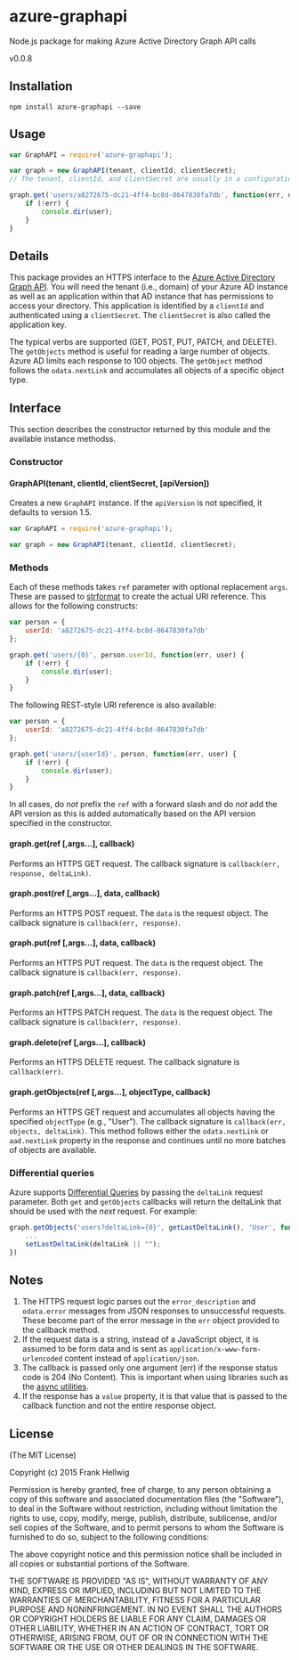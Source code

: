 # azure-graphapi

Node.js package for making Azure Active Directory Graph API calls

v0.0.8

## Installation

```
npm install azure-graphapi --save
```

## Usage

```javascript
var GraphAPI = require('azure-graphapi');

var graph = new GraphAPI(tenant, clientId, clientSecret);
// The tenant, clientId, and clientSecret are usually in a configuration file.

graph.get('users/a8272675-dc21-4ff4-bc8d-8647830fa7db', function(err, user) {
    if (!err) {
        console.dir(user);
    }
}
```

## Details

This package provides an HTTPS interface to the [Azure Active Directory Graph API](https://msdn.microsoft.com/Library/Azure/Ad/Graph/api/api-catalog). You will need the tenant (i.e., domain) of your Azure AD instance as well as an application within that AD instance that has permissions to access your directory. This application is identified by a `clientId` and authenticated using a `clientSecret`. The `clientSecret` is also called the application key.

The typical verbs are supported (GET, POST, PUT, PATCH, and DELETE). The `getObjects` method is useful for reading a large number of objects. Azure AD limits each response to 100 objects. The `getObject` method follows the `odata.nextLink` and accumulates all objects of a specific object type.

## Interface

This section describes the constructor returned by this module and the available instance methodss.

### Constructor

#### GraphAPI(tenant, clientId, clientSecret, [apiVersion])

Creates a new `GraphAPI` instance. If the `apiVersion` is not specified, it defaults to version 1.5.

```javascript
var GraphAPI = require('azure-graphapi');

var graph = new GraphAPI(tenant, clientId, clientSecret);
```

### Methods

Each of these methods takes `ref` parameter with optional replacement `args`. These are passed to [strformat](https://github.com/fhellwig/strformat) to create the actual URI reference. This allows for the following constructs:

```javascript
var person = {
    userId: 'a8272675-dc21-4ff4-bc8d-8647830fa7db'
};

graph.get('users/{0}', person.userId, function(err, user) {
    if (!err) {
        console.dir(user);
    }
}
```

The following REST-style URI reference is also available:

```javascript
var person = {
    userId: 'a8272675-dc21-4ff4-bc8d-8647830fa7db'
};

graph.get('users/{userId}', person, function(err, user) {
    if (!err) {
        console.dir(user);
    }
}
```

In all cases, do *not* prefix the `ref` with a forward slash and do *not* add the API version as this is added automatically based on the API version specified in the constructor.

#### graph.get(ref [,args...], callback)

Performs an HTTPS GET request. The callback signature is `callback(err, response, deltaLink)`.

#### graph.post(ref [,args...], data, callback)

Performs an HTTPS POST request. The `data` is the request object. The callback signature is `callback(err, response)`.

#### graph.put(ref [,args...], data, callback)

Performs an HTTPS PUT request. The `data` is the request object. The callback signature is `callback(err, response)`.

#### graph.patch(ref [,args...], data, callback)

Performs an HTTPS PATCH request. The `data` is the request object. The callback signature is `callback(err, response)`.

#### graph.delete(ref [,args...], callback)

Performs an HTTPS DELETE request. The callback signature is `callback(err)`.

#### graph.getObjects(ref [,args...], objectType, callback)

Performs an HTTPS GET request and accumulates all objects having the specified `objectType` (e.g., "User"). The callback signature is `callback(err, objects, deltaLink)`. This method follows either the `odata.nextLink` or `aad.nextLink` property in the response and continues until no more batches of objects are available.

### Differential queries

Azure supports [Differential Queries](https://msdn.microsoft.com/en-us/library/azure/jj836245.aspx) by passing the `deltaLink` request parameter.  Both `get` and `getObjects` callbacks will return the deltaLink that should be used with the *next* request.  For example:

```javascript
graph.getObjects('users?deltaLink={0}', getLastDeltaLink(), 'User', function(err, users, deltaLink) {
    ...
    setLastDeltaLink(deltaLink || "");
})
```

## Notes

1. The HTTPS request logic parses out the `error_description` and `odata.error` messages from JSON responses to unsuccessful requests. These become part of the error message in the `err` object provided to the callback method.
2. If the request data is a string, instead of a JavaScript object, it is assumed to be form data and is sent as `application/x-www-form-urlencoded` content instead of `application/json`.
3. The callback is passed only one argument (err) if the response status code is 204 (No Content). This is important when using libraries such as the [async utilities](https://github.com/caolan/async).
4. If the response has a `value` property, it is that value that is passed to the callback function and not the entire response object.

## License

(The MIT License)

Copyright (c) 2015 Frank Hellwig

Permission is hereby granted, free of charge, to any person obtaining a copy of this software and associated documentation files (the "Software"), to deal in the Software without restriction, including without limitation the rights to use, copy, modify, merge, publish, distribute, sublicense, and/or sell copies of the Software, and to permit persons to whom the Software is furnished to do so, subject to the following conditions:

The above copyright notice and this permission notice shall be included in all copies or substantial portions of the Software.

THE SOFTWARE IS PROVIDED "AS IS", WITHOUT WARRANTY OF ANY KIND, EXPRESS OR IMPLIED, INCLUDING BUT NOT LIMITED TO THE WARRANTIES OF MERCHANTABILITY, FITNESS FOR A PARTICULAR PURPOSE AND NONINFRINGEMENT. IN NO EVENT SHALL THE AUTHORS OR COPYRIGHT HOLDERS BE LIABLE FOR ANY CLAIM, DAMAGES OR OTHER LIABILITY, WHETHER IN AN ACTION OF CONTRACT, TORT OR OTHERWISE, ARISING FROM, OUT OF OR IN CONNECTION WITH THE SOFTWARE OR THE USE OR OTHER DEALINGS IN THE SOFTWARE.
